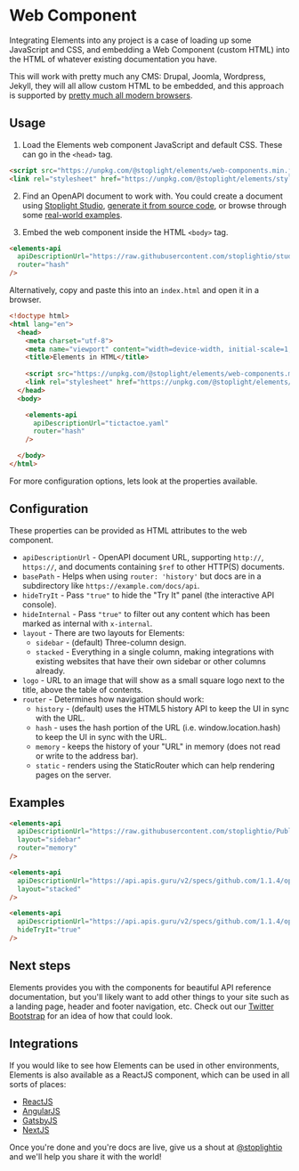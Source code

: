 # Web Component

Integrating Elements into any project is a case of loading up some JavaScript and CSS, and embedding a Web Component (custom HTML) into the HTML of whatever existing documentation you have. 

This will work with pretty much any CMS: Drupal, Joomla, Wordpress, Jekyll, they will all allow custom HTML to be embedded, and this approach is supported by [pretty much all modern browsers](https://caniuse.com/custom-elementsv1).

## Usage

1. Load the Elements web component JavaScript and default CSS. These can go in the `<head>` tag.
  
```html
<script src="https://unpkg.com/@stoplight/elements/web-components.min.js"></script>
<link rel="stylesheet" href="https://unpkg.com/@stoplight/elements/styles.min.css">  
```

2. Find an OpenAPI document to work with. You could create a document using [Stoplight Studio](https://stoplight.io/studio), [generate it from source code](https://stoplight.io/blog/generate-documentation-from-code/), or browse through some [real-world examples](https://apis.guru/browse-apis/).

3. Embed the web component inside the HTML `<body>` tag.

```html
<elements-api
  apiDescriptionUrl="https://raw.githubusercontent.com/stoplightio/studio-demo/master/reference/todos/todo.v1.yaml"
  router="hash"
/>
```

Alternatively, copy and paste this into an `index.html` and open it in a browser.

```html
<!doctype html>
<html lang="en">
  <head>
    <meta charset="utf-8">
    <meta name="viewport" content="width=device-width, initial-scale=1, shrink-to-fit=no">
    <title>Elements in HTML</title>
  
    <script src="https://unpkg.com/@stoplight/elements/web-components.min.js"></script>
    <link rel="stylesheet" href="https://unpkg.com/@stoplight/elements/styles.min.css">
  </head>
  <body>

    <elements-api
      apiDescriptionUrl="tictactoe.yaml"
      router="hash"
    />

  </body>
</html>
```

For more configuration options, lets look at the properties available.

## Configuration

These properties can be provided as HTML attributes to the web component.

- `apiDescriptionUrl` - OpenAPI document URL, supporting `http://`, `https://`, and documents containing `$ref` to other HTTP(S) documents.
- `basePath` - Helps when using `router: 'history'` but docs are in a subdirectory like `https://example.com/docs/api`.
- `hideTryIt` - Pass `"true"` to hide the "Try It" panel (the interactive API console).
- `hideInternal` - Pass `"true"` to filter out any content which has been marked as internal with `x-internal`.
- `layout` - There are two layouts for Elements:
  - `sidebar` - (default) Three-column design.
  - `stacked` - Everything in a single column, making integrations with existing websites that have their own sidebar or other columns already.
- `logo` - URL to an image that will show as a small square logo next to the title, above the table of contents.
- `router` -  Determines how navigation should work:
  - `history` - (default) uses the HTML5 history API to keep the UI in sync with the URL.
  - `hash` - uses the hash portion of the URL (i.e. window.location.hash) to keep the UI in sync with the URL.
  - `memory` - keeps the history of your "URL" in memory (does not read or write to the address bar).
  - `static` - renders using the StaticRouter which can help rendering pages on the server.

## Examples

<!-- title: Zoom API with a sidebar and memory router -->

```html
<elements-api
  apiDescriptionUrl="https://raw.githubusercontent.com/stoplightio/Public-APIs/master/reference/zoom/openapi.yaml"
  layout="sidebar"
  router="memory"
/>
```

<!-- title: GitHub API with a Stacked Layout -->

```html
<elements-api
  apiDescriptionUrl="https://api.apis.guru/v2/specs/github.com/1.1.4/openapi.yaml"
  layout="stacked"
/>
```

<!-- title: Hiding "Try It" -->

```html
<elements-api
  apiDescriptionUrl="https://api.apis.guru/v2/specs/github.com/1.1.4/openapi.yaml"
  hideTryIt="true"
/>
```

## Next steps

Elements provides you with the components for beautiful API reference documentation, but you'll likely want to add other things to your site such as a landing page, header and footer navigation, etc. Check out our [Twitter Bootstrap](https://github.com/stoplightio/elements/blob/main/examples/bootstrap/project.html) for an idea of how that could look.

## Integrations 

If you would like to see how Elements can be used in other environments, Elements is also available as a ReactJS component, which can be used in all sorts of places:

- [ReactJS](../integrations/react.md)
- [AngularJS](../integrations/angular.md)
- [GatsbyJS](../integrations/gatsby.md)
- [NextJS](../integrations/next.md)

Once you're done and you're docs are live, give us a shout at [@stoplightio](https://twitter.com/stoplightio) and we'll help you share it with the world!
